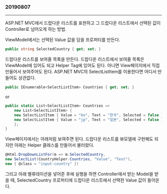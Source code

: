 ### 20190807
---
ASP.NET MVC에서 드랍다운 리스트를 표현하고 그 드랍다운 리스트에서 선택된 값이 Controller로 넘어오게 하는 방법.

ViewModel에서는 선택된 Value 값을 담을 프로퍼티를 만든다. 

```csharp
public string SelectedCountry { get; set; }
```

드랍다운 리스트를 보여줄 목록을 만든다.
드랍다운 리스트에서 보여줄 목록은 ViewModel에 있어도 되고 Helper Tag에 있어도 된다.
아니면 View페이지에서 직접 만들어서 보여주어도 된다.
ASP.NET MVC의 SelectListItem를 이용한다면 어디서 만들어도 상관없다.

```csharp
public IEnumerable<SelectListItem> Countries { get; set; }
```

or

```csharp
public static List<SelectListItem> Countries =>
    new List<SelectListItem> {
    new SelectListItem { Value = "ko", Text = "한국", Selected = false },
    new SelectListItem { Value = "jp", Text = "일본", Selected = false },
    };
}
```

View페이지에서는 아래처럼 보여주면 된다. 드랍다운 리스트를 뷰모델에 구현해도 되지만 아래는 Helper 클래스를 만들어서
불러왔다.

```csharp
@Html.DropDownListFor(m => m.SelectedCountry, 
new SelectList(CountryHelper.Countries, "Value", "Text"),
new { @class = "input-country" })
```

그리고 아래 벨류데이션을 넣어준 후에 실행을 하면 Controller에서 받는 Model을 받을 때, SelectedCountry 프로퍼티에 
드랍다운 리스트에서 선택한 Value 값이 들어온다.